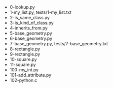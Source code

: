 * 0-lookup.py
* 1-my_list.py, tests/1-my_list.txt
* 2-is_same_class.py
* 3-is_kind_of_class.py
* 4-inherits_from.py
* 5-base_geometry.py
* 6-base_geometry.py
* 7-base_geometry.py, tests/7-base_geometry.txt
* 8-rectangle.py
* 9-rectangle.py
* 10-square.py
* 11-square.py
* 100-my_int.py
* 101-add_attribute.py
* 102-python.c
